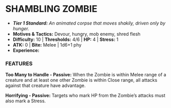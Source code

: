 # SHAMBLING ZOMBIE

- ***Tier 1 Standard:*** *An animated corpse that moves shakily, driven only by hunger.*
- **Motives & Tactics:** Devour, hungry, mob enemy, shred flesh
- **Difficulty:** 10 | **Thresholds:** 4/6 | **HP:** 4 | **Stress:** 1
- **ATK:** 0 | **Bite:** Melee | 1d6+1 phy
- **Experience:** 

### FEATURES

**Too Many to Handle - Passive:** When the Zombie is within Melee range of a creature and at least one other Zombie is within Close range, all attacks against that creature have advantage.

**Horrifying - Passive:** Targets who mark HP from the Zombie’s attacks must also mark a Stress.
